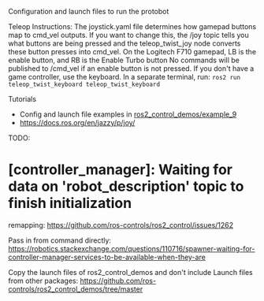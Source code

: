 Configuration and launch files to run the protobot

Teleop Instructions:
The joystick.yaml file determines how gamepad buttons map to cmd_vel outputs.
If you want to change this, the /joy topic tells you what buttons are being pressed
and the teleop_twist_joy node converts these button presses into cmd_vel.
On the Logitech F710 gamepad, LB is the enable button, and RB is the Enable Turbo button
No commands will be published to /cmd_vel if an enable button is not pressed. 
If you don't have a game controller, use the keyboard. In a separate terminal, run:
`ros2 run teleop_twist_keyboard teleop_twist_keyboard`

Tutorials
- Config and launch file examples in [ros2_control_demos/example_9](https://github.com/ros-controls/ros2_control_demos/blob/master/example_9/bringup/config/rrbot_controllers.yaml)
- https://docs.ros.org/en/jazzy/p/joy/

TODO: 
# [controller_manager]: Waiting for data on 'robot_description' topic to finish initialization
remapping: https://github.com/ros-controls/ros2_control/issues/1262

Pass in from command directly: 
https://robotics.stackexchange.com/questions/110716/spawner-waiting-for-controller-manager-services-to-be-available-when-they-are

Copy the launch files of ros2_control_demos and don't include Launch files from other packages: https://github.com/ros-controls/ros2_control_demos/tree/master